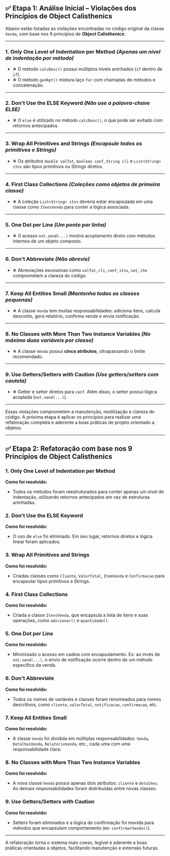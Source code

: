 ## ✅ Etapa 1: Análise Inicial – Violações dos Princípios de Object Calisthenics

Abaixo estão listadas as violações encontradas no código original da classe `Venda`, com base nos 9 princípios de **Object Calisthenics**:

---

### 1. Only One Level of Indentation per Method *(Apenas um nível de indentação por método)*

* ❄ O método `calcDesc()` possui múltiplos níveis aninhados (`if` dentro de `if`).
* ❄ O método `genRpt()` mistura laço `for` com chamadas de métodos e concatenação.

---

### 2. Don't Use the ELSE Keyword *(Não use a palavra-chave ELSE)*

* ❄ O `else` é utilizado no método `calcDesc()`, o que pode ser evitado com retornos antecipados.

---

### 3. Wrap All Primitives and Strings *(Encapsule todos os primitivos e Strings)*

* ❄ Os atributos `double valTot`, `boolean conf`, `String cli` e `List<String> itns` são tipos primitivos ou Strings diretos.

---

### 4. First Class Collections *(Coleções como objetos de primeira classe)*

* ❄ A coleção `List<String> itns` deveria estar encapsulada em uma classe como `ItensVenda` para conter a lógica associada.

---

### 5. One Dot per Line *(Um ponto por linha)*

* ❄ O acesso `not.send(...)` mostra acoplamento direto com métodos internos de um objeto composto.

---

### 6. Don't Abbreviate *(Não abrevie)*

* ❄ Abreviações excessivas como `valTot`, `cli`, `conf`, `itns`, `not`, `itm` comprometem a clareza do código.

---

### 7. Keep All Entities Small *(Mantenha todas as classes pequenas)*

* ❄ A classe `Venda` tem muitas responsabilidades: adiciona itens, calcula desconto, gera relatório, confirma venda e envia notificação.

---

### 8. No Classes with More Than Two Instance Variables *(No máximo duas variáveis por classe)*

* ❄ A classe `Venda` possui **cinco atributos**, ultrapassando o limite recomendado.

---

### 9. Use Getters/Setters with Caution *(Use getters/setters com cautela)*

* ❄ Getter e setter diretos para `conf`. Além disso, o setter possui lógica acoplada (`not.send(...)`).

---

Essas violações comprometem a manutenção, reutilização e clareza do código. A próxima etapa é aplicar os princípios para realizar uma refatoração completa e aderente a boas práticas de projeto orientado a objetos.

---

## ✅ Etapa 2: Refatoração com base nos 9 Princípios de Object Calisthenics

### 1. Only One Level of Indentation per Method

**Como foi resolvido:**

* Todos os métodos foram reestruturados para conter apenas um nível de indentação, utilizando retornos antecipados em vez de estruturas aninhadas.

### 2. Don't Use the ELSE Keyword

**Como foi resolvido:**

* O uso de `else` foi eliminado. Em seu lugar, retornos diretos e lógica linear foram aplicados.

### 3. Wrap All Primitives and Strings

**Como foi resolvido:**

* Criadas classes como `Cliente`, `ValorTotal`, `ItemVenda` e `Confirmacao` para encapsular tipos primitivos e Strings.

### 4. First Class Collections

**Como foi resolvido:**

* Criada a classe `ItensVenda`, que encapsula a lista de itens e suas operações, como `adicionar()` e `quantidade()`.

### 5. One Dot per Line

**Como foi resolvido:**

* Minimizado o acesso em cadeia com encapsulamento. Ex: ao invés de `not.send(...)`, o envio de notificação ocorre dentro de um método específico da venda.

### 6. Don't Abbreviate

**Como foi resolvido:**

* Todos os nomes de variáveis e classes foram renomeados para nomes descritivos, como `cliente`, `valorTotal`, `notificacao`, `confirmacao`, etc.

### 7. Keep All Entities Small

**Como foi resolvido:**

* A classe `Venda` foi dividida em múltiplas responsabilidades: `Venda`, `DetalhesVenda`, `RelatorioVenda`, etc., cada uma com uma responsabilidade clara.

### 8. No Classes with More Than Two Instance Variables

**Como foi resolvido:**

* A nova classe `Venda` possui apenas dois atributos: `cliente` e `detalhes`. As demais responsabilidades foram distribuídas entre novas classes.

### 9. Use Getters/Setters with Caution

**Como foi resolvido:**

* Setters foram eliminados e a lógica de confirmação foi movida para métodos que encapsulam comportamento (ex: `confirmarVenda()`).

---

A refatoração torna o sistema mais coeso, legível e aderente a boas práticas orientadas a objetos, facilitando manutenção e extensão futuras.
